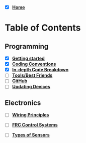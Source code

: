- [x] [**Home**][home]  
# Table of Contents
## Programming 
- [x] [**Getting started**][Gstart]  
- [x] [**Coding Conventions**][CConv]    
- [x] [**In-depth Code Breakdown**][bdown]  
- [ ] [**Tools/Best Friends**][bffs]   
- [ ] [**GitHub**][GConv]    
- [ ] [**Updating Devices**][dvcupd]
## Electronics
- [ ] [**Wiring Principles**][wirePrin]
- [ ] [**FRC Control Systems**][frcsys]
- [ ] [**Types of Sensors**][senstype]


[home]: https://github.com/Aidan747/FRC-Offseason-2022/wiki
[Gstart]: https://github.com/Aidan747/FRC-Offseason-2022/wiki/Starting-out
[GConv]: https://github.com/Aidan747/FRC-Offseason-2022/wiki/GitHub
[CConv]: https://github.com/Aidan747/FRC-Offseason-2022/wiki/Coding-Conventions
[bdown]: https://github.com/Aidan747/FRC-Offseason-2022/wiki/Code-Breakdown
[dvcupd]: https://github.com/Aidan747/FRC-Offseason-2022/wiki/Updating-devices
[bffs]: https://github.com/Aidan747/FRC-Offseason-2022/wiki/Tools
[wirePrin]: x
[frcsys]: frcsys
[senstype]: x